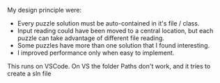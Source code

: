 My design principle were:
- Every puzzle solution must be auto-contained in it's file / class.
- Input reading could have been moved to a central location, but each puzzle can take advantage of different file reading.
- Some puzzles have more than one solution that I found interesting.
- I improved performance only when easy to implement.

This runs on VSCode. 
On VS the folder Paths don't work, and it tries to create a sln file